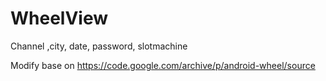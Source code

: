 # WheelView
Channel ,city, date, password, slotmachine

Modify base on https://code.google.com/archive/p/android-wheel/source